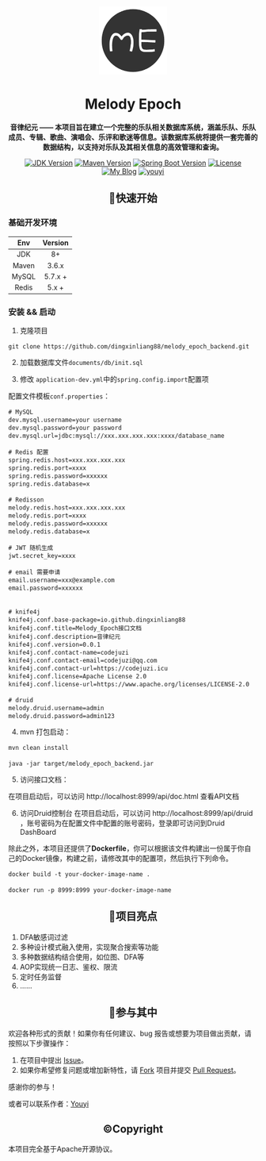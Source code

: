 <p align="center">
    <img src=./documents/assets/me.png width=138  alt="quick"/>
</p>



<h1 align='center'>Melody Epoch</h1>

<p align="center">
    <strong>
        音律纪元 —— 本项目旨在建立一个完整的乐队相关数据库系统，涵盖乐队、乐队成员、专辑、歌曲、演唱会、乐评和歌迷等信息。该数据库系统将提供一套完善的数据结构，以支持对乐队及其相关信息的高效管理和查询。
    </strong>
</p>

<p align="center">
  <a href="https://www.oracle.com/java/technologies/javase-jdk8-downloads.html"><img src="https://img.shields.io/badge/JDK-8+-orange.svg" alt="JDK Version"></a>
  <a href="https://maven.apache.org/"><img src="https://img.shields.io/badge/Maven-3.8.3-blue.svg" alt="Maven Version"></a>
  <a href="https://spring.io/projects/spring-boot"><img src="https://img.shields.io/badge/Spring%20Boot-2.7.x-green.svg" alt="Spring Boot Version"></a>
  <a href="http://www.apache.org/licenses/"><img alt="License" src="https://raster.shields.io/badge/license-Apache-yellow.svg"/></a>  
  <a href="https://codejuzi.icu/"><img src="https://img.shields.io/badge/Blog-codejuzi.icu-yellowgreen.svg" alt="My Blog"></a>
  <a href="https://github.com/dingxinliang88/"><img src="https://img.shields.io/badge/Author-youyi-blue.svg" alt="youyi"></a>
</p>

<h2 align='center'>🏁快速开始</h2>

### 基础开发环境

|  Env  | Version |
| :---: | :-----: |
|  JDK  |   8+    |
| Maven |  3.6.x  |
| MySQL | 5.7.x + |
| Redis |  5.x +  |

### 安装 && 启动

1. 克隆项目

  ```shell
  git clone https://github.com/dingxinliang88/melody_epoch_backend.git
  ```

2. 加载数据库文件`documents/db/init.sql`

3. 修改 `application-dev.yml`中的`spring.config.import`配置项

  配置文件模板`conf.properties`：

  ```properties
  # MySQL
  dev.mysql.username=your username
  dev.mysql.password=your password
  dev.mysql.url=jdbc:mysql://xxx.xxx.xxx.xxx:xxxx/database_name
  
  # Redis 配置
  spring.redis.host=xxx.xxx.xxx.xxx
  spring.redis.port=xxxx
  spring.redis.password=xxxxxx
  spring.redis.database=x
  
  # Redisson
  melody.redis.host=xxx.xxx.xxx.xxx
  melody.redis.port=xxxx
  melody.redis.password=xxxxxx
  melody.redis.database=x
  
  # JWT 随机生成
  jwt.secret_key=xxxx
  
  # email 需要申请
  email.username=xxx@example.com
  email.password=xxxxxx
  
  
  # knife4j
  knife4j.conf.base-package=io.github.dingxinliang88
  knife4j.conf.title=Melody_Epoch接口文档
  knife4j.conf.description=音律纪元
  knife4j.conf.version=0.0.1
  knife4j.conf.contact-name=codejuzi
  knife4j.conf.contact-email=codejuzi@qq.com
  knife4j.conf.contact-url=https://codejuzi.icu
  knife4j.conf.license=Apache License 2.0
  knife4j.conf.license-url=https://www.apache.org/licenses/LICENSE-2.0
  
  # druid
  melody.druid.username=admin
  melody.druid.password=admin123
  ```

4. mvn 打包启动：

  ```shell
  mvn clean install
  
  java -jar target/melody_epoch_backend.jar
  ```

5. 访问接口文档：

  在项目启动后，可以访问 http://localhost:8999/api/doc.html 查看API文档

6. 访问Druid控制台
  在项目启动后，可以访问 http://localhost:8999/api/druid ，账号密码为在配置文件中配置的账号密码，登录即可访问到Druid DashBoard

除此之外，本项目还提供了**Dockerfile**，你可以根据该文件构建出一份属于你自己的Docker镜像，构建之前，请修改其中的配置项，然后执行下列命令。

```shell
docker build -t your-docker-image-name .

docker run -p 8999:8999 your-docker-image-name
```

<h2 align='center'>👀项目亮点</h2>

1. DFA敏感词过滤
2. 多种设计模式融入使用，实现聚合搜索等功能
3. 多种数据结构结合使用，如位图、DFA等
4. AOP实现统一日志、鉴权、限流
5. 定时任务监督
6. ......

<h2 align='center'>📌参与其中</h2>

欢迎各种形式的贡献！如果你有任何建议、bug 报告或想要为项目做出贡献，请按照以下步骤操作：

1. 在项目中提出 [Issue](https://github.com/dingxinliang88/melody_epoch_backend/issues)。
2. 如果你希望修复问题或增加新特性，请 [Fork](https://github.com/dingxinliang88/melody_epoch_backend/fork) 项目并提交 [Pull Request](https://github.com/dingxinliang88/melody_epoch_backend/pulls)。

感谢你的参与！

或者可以联系作者：[Youyi](codejuzi@163.com)

<h2 align='center'>©️Copyright</h2>

本项目完全基于Apache开源协议。

